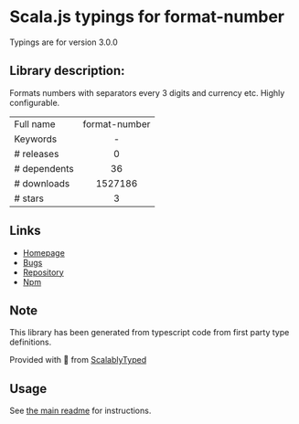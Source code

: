 
# Scala.js typings for format-number

Typings are for version 3.0.0

## Library description:
Formats numbers with separators every 3 digits and currency etc. Highly configurable.

|                    |                 |
| ------------------ | :-------------: |
| Full name          | format-number |
| Keywords           | - |
| # releases         | 0 |
| # dependents       | 36 |
| # downloads        | 1527186 |
| # stars            | 3 |

## Links
- [Homepage](https://github.com/componitable/format-number#readme)
- [Bugs](https://github.com/componitable/format-number/issues)
- [Repository](https://github.com/componitable/format-number)
- [Npm](https://www.npmjs.com/package/format-number)
    


## Note
This library has been generated from typescript code from first party type definitions.

Provided with :purple_heart: from [ScalablyTyped](https://github.com/oyvindberg/ScalablyTyped)

## Usage
See [the main readme](../../readme.md) for instructions.


